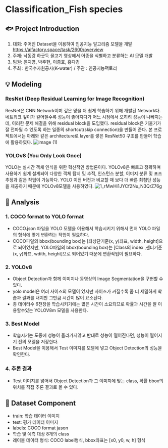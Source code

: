 # Classification_Fish species

## 🐟 Project Introduction
 1. 대회: 주어진 Dataset을 이용하여 인공지능 알고리즘 모델을 개발  https://aifactory.space/task/2600/overview 
 2. 주제: 낙동강 하굿둑 물고기 영상에서 어종을 식별하고 분류하는 AI 모델 개발
 3. 팀원: 윤지영, 박주현, 이종호, 홍다경
 4. 주최 : 한국수자원공사(K-water) / 주관 : 인공지능팩토리


## 💡 Modeling


### ResNet (Deep Residual Learning for Image Recognition) 
ResNet은 CNN Network이며 깊은 망을 더 쉽게 학습하기 위해 개발된 Network다. 네트워크 깊이가 깊어질수록 성능이 좋아지다가 어느 시점에서 오히려 성능이 나빠지는데, 이러한 문제 해결을 위해 residual block을 도입했다. residual block은 기울기가 잘 전파될 수 있도록 하는 일종의 shortcut(skip connection)을 만들어 준다.
본 프로젝트에서는 아래와 같은 architecture로 layer를 쌓은 ResNet50 구조를 만들어 학습에 활용하였다.
![image (1)](https://github.com/bvnohz/Classification_Fish-species/assets/141910199/06bf695c-29ed-4fd2-9660-32df2ecf26a3)



### YOLOv8 (You Only Look Once) 
YOLO는 실시간 객체 인식을 위한 혁신적인 방법론이다. YOLOv8은 빠르고 정확하며 사용하기 쉽게 설계되어 다양한 객체 탐지 및 추적, 인스턴스 분할, 이미지 분류 및 포즈추정과 같은 작업이 가능하다.
YOLO 이전 버전과 비교할 때 보다 더 빠른 최첨단 성능을 제공하기 때문에 YOLOv8모델을 사용하였다.
![1_rMwHi1JYCf2Nu_N3QrZ76g](https://github.com/bvnohz/Classification_Fish-species/assets/141910199/9be8582e-3150-4001-847d-814db278b637)



## 🧮 Analysis

### 1. COCO format to YOLO format
- COCO.json 파일을 YOLO 모델을 이용해서 학습시키기 위해서 먼저 YOLO 파일의 형식에 맞게 변환하는 작업이 필요하다.
- COCO파일의 bbox(bounding box)는 [좌상단기준(x, y)좌표, width, height]으로 되어있지만, YOLO파일의 bbox(bounding box)는 [Class의 index ,센터기준(x, y)좌표, wdith, height]으로 되어있기 때문에 변환작업이 필요하다.
### 2. YOLOv8
- Object Detection과 함께 이미지나 동영상의 Image Segmentation을 구현할 수 있다.
- yolo model은 여러 사이즈의 모델이 있지만 사이즈가 커질수록 좀 더 세밀하게 학습과 결과를 내지만 그만큼 시간이 많이 요소된다.
- 총 데이터수 6천장을 학습시키기에는 많은 시간이 소요되므로 확률과 시간을 잘 이용할수있는 YOLOV8m 모델을 사용한다.
### 3. Best Model
- 학습시키는 도중에 성능이 올라가지않고 반대로 성능이 떨어진다면, 성능이 떨어지기 전의 모델을 저장한다.
- Best Model을 이용해서 Test 이미지를 모델에 넣고 Object Detection의 성능을 확인한다.
### 4. 추론 결과
- Test 이미지를 넣어서 Object Detection과 그 이미지에 맞는 class, 확률 bbox의 위치를 직접 추론 결과로 볼 수 있다.


## 📑 Dataset Component 
* train: 학습 데이터 이미지
* test: 평가 데이터 이미지
* labels: COCO format jason
* 학습 및 예측 대상 8개의 class
* 레이블 데이터 형식: COCO label형식, bbox좌표는 [x0, y0, w, h] 형식









